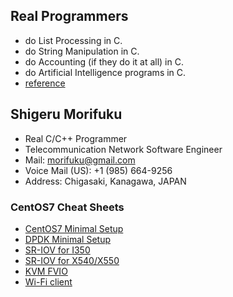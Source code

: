 ## Real Programmers
* do List Processing in C.
* do String Manipulation in C.
* do Accounting (if they do it at all) in C.
* do Artificial Intelligence programs in C.
* [reference](https://web.mit.edu/humor/Computers/real.programmers)

## Shigeru Morifuku
* Real C/C++ Programmer
* Telecommunication Network Software Engineer
* Mail: morifuku@gmail.com
* Voice Mail (US): +1 (985) 664-9256‬
* Address: Chigasaki, Kanagawa, JAPAN


### CentOS7 Cheat Sheets
* [CentOS7 Minimal Setup](centos7/initial.html)
* [DPDK Minimal Setup](centos7/dpdk.html)
* [SR-IOV for I350](i350.html)
* [SR-IOV for X540/X550](x550.html)
* [KVM FVIO](fvio.html)
* [Wi-Fi client](wifi-c.html)
